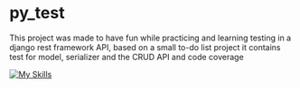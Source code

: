 # py_test

This project was made to have fun while practicing and learning testing in a django rest framework API, based on a small to-do list project it contains test for model, serializer and the CRUD API and code coverage

[![My Skills](https://skillicons.dev/icons?i=py,django)](https://skillicons.dev)
